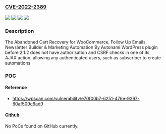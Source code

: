 ### [CVE-2022-2389](https://cve.mitre.org/cgi-bin/cvename.cgi?name=CVE-2022-2389)
![](https://img.shields.io/static/v1?label=Product&message=Abandoned%20Cart%20Recovery%20for%20WooCommerce%2C%20Follow%20Up%20Emails%2C%20Newsletter%20Builder%20%26%20Marketing%20Automation%20By%20Autonami&color=blue)
![](https://img.shields.io/static/v1?label=Version&message=n%2Fa&color=blue)
![](https://img.shields.io/static/v1?label=Vulnerability&message=CWE-352%20Cross-Site%20Request%20Forgery%20(CSRF)&color=brighgreen)
![](https://img.shields.io/static/v1?label=Vulnerability&message=CWE-862%20Missing%20Authorization&color=brighgreen)

### Description

The Abandoned Cart Recovery for WooCommerce, Follow Up Emails, Newsletter Builder & Marketing Automation By Autonami WordPress plugin before 2.1.2 does not have authorisation and CSRF checks in one of its AJAX action, allowing any authenticated users, such as subscriber to create automations

### POC

#### Reference
- https://wpscan.com/vulnerability/e70f00b7-6251-476e-9297-60af509e6ad9

#### Github
No PoCs found on GitHub currently.

